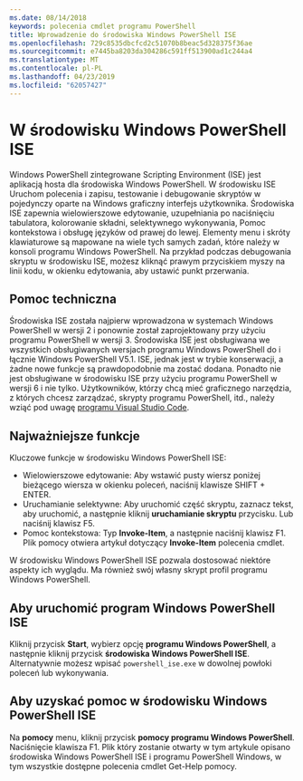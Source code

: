 ```yaml
---
ms.date: 08/14/2018
keywords: polecenia cmdlet programu PowerShell
title: Wprowadzenie do środowiska Windows PowerShell ISE
ms.openlocfilehash: 729c8535dbcfcd2c51070b8beac5d328375f36ae
ms.sourcegitcommit: e7445ba8203da304286c591ff513900ad1c244a4
ms.translationtype: MT
ms.contentlocale: pl-PL
ms.lasthandoff: 04/23/2019
ms.locfileid: "62057427"
---
```

# <a name="the-windows-powershell-ise"></a>W środowisku Windows PowerShell ISE

Windows PowerShell zintegrowane Scripting Environment (ISE) jest aplikacją hosta dla środowiska Windows PowerShell. W środowisku ISE Uruchom polecenia i zapisu, testowanie i debugowanie skryptów w pojedynczy oparte na Windows graficzny interfejs użytkownika. Środowiska ISE zapewnia wielowierszowe edytowanie, uzupełniania po naciśnięciu tabulatora, kolorowanie składni, selektywnego wykonywania, Pomoc kontekstowa i obsługę języków od prawej do lewej. Elementy menu i skróty klawiaturowe są mapowane na wiele tych samych zadań, które należy w konsoli programu Windows PowerShell. Na przykład podczas debugowania skryptu w środowisku ISE, możesz kliknąć prawym przyciskiem myszy na linii kodu, w okienku edytowania, aby ustawić punkt przerwania.

## <a name="support"></a>Pomoc techniczna

Środowiska ISE została najpierw wprowadzona w systemach Windows PowerShell w wersji 2 i ponownie został zaprojektowany przy użyciu programu PowerShell w wersji 3. Środowiska ISE jest obsługiwana we wszystkich obsługiwanych wersjach programu Windows PowerShell do i łącznie Windows PowerShell V5.1. ISE, jednak jest w trybie konserwacji, a żadne nowe funkcje są prawdopodobnie ma zostać dodana.
Ponadto nie jest obsługiwane w środowisku ISE przy użyciu programu PowerShell w wersji 6 i nie tylko. Użytkowników, którzy chcą mieć graficznego narzędzia, z których chcesz zarządzać, skrypty programu PowerShell, itd., należy wziąć pod uwagę [programu Visual Studio Code](https://code.visualstudio.com/).

## <a name="key-features"></a>Najważniejsze funkcje

Kluczowe funkcje w środowisku Windows PowerShell ISE:

- Wielowierszowe edytowanie: Aby wstawić pusty wiersz poniżej bieżącego wiersza w okienku poleceń, naciśnij klawisze SHIFT + ENTER.
- Uruchamianie selektywne: Aby uruchomić część skryptu, zaznacz tekst, aby uruchomić, a następnie kliknij **uruchamianie skryptu** przycisku. Lub naciśnij klawisz F5.
- Pomoc kontekstowa: Typ **Invoke-Item**, a następnie naciśnij klawisz F1. Plik pomocy otwiera artykuł dotyczący **Invoke-Item** polecenia cmdlet.

W środowisku Windows PowerShell ISE pozwala dostosować niektóre aspekty ich wyglądu. Ma również swój własny skrypt profil programu Windows PowerShell.

## <a name="to-start-the-windows-powershell-ise"></a>Aby uruchomić program Windows PowerShell ISE

Kliknij przycisk **Start**, wybierz opcję **programu Windows PowerShell**, a następnie kliknij przycisk **środowiska Windows PowerShell ISE**.
Alternatywnie możesz wpisać `powershell_ise.exe` w dowolnej powłoki poleceń lub wykonywania.

## <a name="to-get-help-in-the-windows-powershell-ise"></a>Aby uzyskać pomoc w środowisku Windows PowerShell ISE

Na **pomocy** menu, kliknij przycisk **pomocy programu Windows PowerShell**. Naciśnięcie klawisza F1. Plik który zostanie otwarty w tym artykule opisano środowiska Windows PowerShell ISE i programu PowerShell Windows, w tym wszystkie dostępne polecenia cmdlet Get-Help pomocy.
